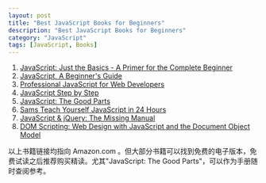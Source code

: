 ```yaml
---
layout: post
title: "Best JavaScript Books for Beginners"
description: "Best JavaScript Books for Beginners"
category: "JavaScript"
tags: [JavaScript, Books]
---
```



1. [JavaScript: Just the Basics - A Primer for the Complete Beginner][1]
2. [JavaScript, A Beginner's Guide][2]
3. [Professional JavaScript for Web Developers][3]
4. [JavaScript Step by Step][4]
5. [JavaScript: The Good Parts][5]
6. [Sams Teach Yourself JavaScript in 24 Hours][6]
7. [JavaScript & jQuery: The Missing Manual][7]
8. [DOM Scripting: Web Design with JavaScript and the Document Object Model][8]

以上书籍链接均指向 Amazon.com 。但大部分书籍可以找到免费的电子版本，免费试读之后推荐购买精读。尤其"JavaScript: The Good Parts"，可以作为手册随时查阅参考。

[1]: http://www.amazon.com/gp/product/B006UTVQAS/
[2]: http://www.amazon.com/gp/product/B002R0JXFE
[3]: http://www.amazon.com/gp/product/B006PW2URI/
[4]: http://www.amazon.com/gp/product/0735624496
[5]: http://www.amazon.com/JavaScript-Good-Parts-Douglas-Crockford/dp/0596517742
[6]: http://www.amazon.com/gp/product/0672328798
[7]: http://www.amazon.com/gp/product/B005Z29QQ2/
[8]: http://www.amazon.com/DOM-Scripting-Design-JavaScript-Document/dp/1590595335